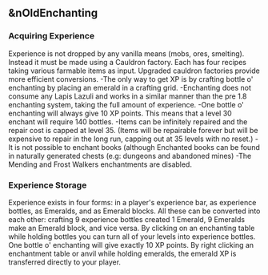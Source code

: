 ## &nOldEnchanting

### Acquiring Experience
Experience is not dropped by any vanilla means (mobs, ores, smelting). Instead it 
must be made using a Cauldron factory. Each has four recipes taking various farmable 
items as input. Upgraded cauldron factories provide more efficient conversions.
    -The only way to get XP is by crafting bottle o' enchanting by placing an emerald 
    in a crafting grid.
    -Enchanting does not consume any Lapis Lazuli and works in a similar manner than
    the pre 1.8 enchanting system, taking the full amount of experience.
    -One bottle o' enchanting will always give 10 XP points. This means that a level 
    30 enchant will require 140 bottles.
    -Items can be infinitely repaired and the repair cost is capped at level 35. 
    (Items will be repairable forever but will be expensive to repair in the long run, 
    capping out at 35 levels with no reset.)
    -It is not possible to enchant books (although Enchanted books can be found in
    naturally generated chests (e.g: dungeons and abandoned mines)
    -The Mending and Frost Walkers enchantments are disabled.

### Experience Storage
Experience exists in four forms: in a player's experience bar, as experience bottles,
as Emeralds, and as Emerald blocks. All these can be converted into each other: 
crafting 9 experience bottles created 1 Emerald, 9 Emeralds make an Emerald block,
and vice versa. 
By clicking on an enchanting table while holding bottles you can turn all of your 
levels into experience bottles. One bottle o' enchanting will give exactly 10 XP 
points. By right clicking an enchantment table or anvil while holding emeralds,
the emerald XP is transferred directly to your player. 

